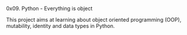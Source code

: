 0x09. Python - Everything is object

This project aims at learning about object oriented programming (OOP), mutability, identity and data types in Python.
